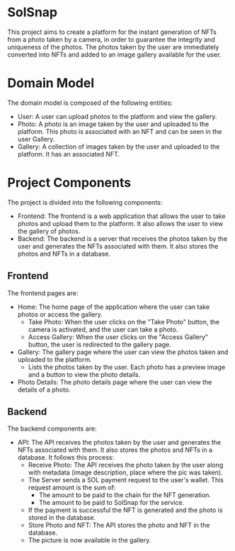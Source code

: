 # SolSnap
This project aims to create a platform for the instant generation of NFTs from a photo taken by a camera, in order to guarantee the integrity and uniqueness of the photos. The photos taken by the user are immediately converted into NFTs and added to an image gallery available for the user.

# Domain Model
The domain model is composed of the following entities:
- User: A user can upload photos to the platform and view the gallery.
- Photo: A photo is an image taken by the user and uploaded to the platform. This photo is associated with an NFT and can be seen in the user Gallery.
- Gallery: A collection of images taken by the user and uploaded to the platform. It has an associated NFT.

# Project Components
The project is divided into the following components:
- Frontend: The frontend is a web application that allows the user to take photos and upload them to the platform. It also allows the user to view the gallery of photos.
- Backend: The backend is a server that receives the photos taken by the user and generates the NFTs associated with them. It also stores the photos and NFTs in a database.

## Frontend
The frontend pages are:
- Home: The home page of the application where the user can take photos or access the gallery.
    - Take Photo: When the user clicks on the "Take Photo" button, the camera is activated, and the user can take a photo.
    - Access Gallery: When the user clicks on the "Access Gallery" button, the user is redirected to the gallery page.
- Gallery: The gallery page where the user can view the photos taken and uploaded to the platform.
    - Lists the photos taken by the user. Each photo has a preview image and a button to view the photo details.
- Photo Details: The photo details page where the user can view the details of a photo.

## Backend
The backend components are:
- API: The API receives the photos taken by the user and generates the NFTs associated with them. It also stores the photos and NFTs in a database. It follows this process:
    - Receive Photo: The API receives the photo taken by the user along with metadata (image description, place where the pic was taken).
    - The Server sends a SOL payment request to the user's wallet. This request amount is the sum of:
        - The amount to be paid to the chain for the NFT generation.
        - The amount to be paid to SolSnap for the service.
    - If the payment is successful the NFT is generated and the photo is stored in the database.
    - Store Photo and NFT: The API stores the photo and NFT in the database.
    - The picture is now available in the gallery.

